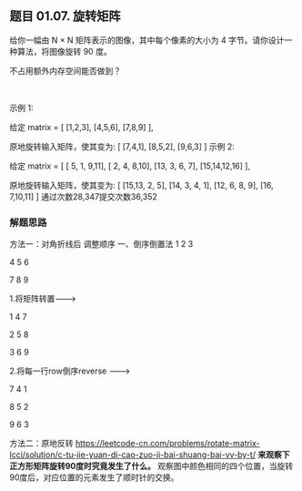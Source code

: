 ## 题目 01.07. 旋转矩阵
给你一幅由 N × N 矩阵表示的图像，其中每个像素的大小为 4 字节。请你设计一种算法，将图像旋转 90 度。

不占用额外内存空间能否做到？

 

示例 1:

给定 matrix = 
[
  [1,2,3],
  [4,5,6],
  [7,8,9]
],

原地旋转输入矩阵，使其变为:
[
  [7,4,1],
  [8,5,2],
  [9,6,3]
]
示例 2:

给定 matrix =
[
  [ 5, 1, 9,11],
  [ 2, 4, 8,10],
  [13, 3, 6, 7],
  [15,14,12,16]
], 

原地旋转输入矩阵，使其变为:
[
  [15,13, 2, 5],
  [14, 3, 4, 1],
  [12, 6, 8, 9],
  [16, 7,10,11]
]
通过次数28,347提交次数36,352


### 解题思路
  方法一：对角折线后 调整顺序
  一、倒序倒置法
1 2 3

4 5 6

7 8 9

1.将矩阵转置--->

1 4 7

2 5 8

3 6 9

2.将每一行row倒序reverse --->

7 4 1

8 5 2

9 6 3

 方法二：原地反转
 https://leetcode-cn.com/problems/rotate-matrix-lcci/solution/c-tu-jie-yuan-di-cao-zuo-ji-bai-shuang-bai-vv-by-t/
 **来观察下正方形矩阵旋转90度时究竟发生了什么。**
  观察图中颜色相同的四个位置，当旋转90度后，对应位置的元素发生了顺时针的交换。